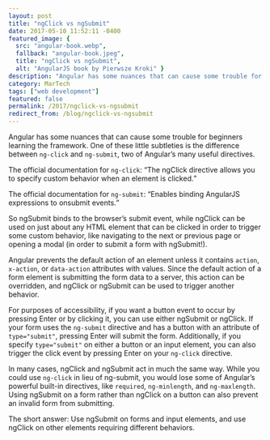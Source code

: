 ```yaml
---
layout: post
title: "ngClick vs ngSubmit"
date: 2017-05-10 11:52:11 -0400
featured_image: {
  src: "angular-book.webp",
  fallback: "angular-book.jpeg",
  title: "ngClick vs ngSubmit",
  alt: "AngularJS book by Pierwsze Kroki" }
description: "Angular has some nuances that can cause some trouble for beginners learning the framework, like the difference between ng-click and ng-submit."
category: MarTech
tags: ["web development"]
featured: false
permalink: /2017/ngclick-vs-ngsubmit
redirect_from: /blog/ngclick-vs-ngsubmit
---
```


Angular has some nuances that can cause some trouble for beginners learning the framework. One of these little subtleties is the difference between `ng-click` and `ng-submit`, two of Angular’s many useful directives.

The official documentation for `ng-click`: <q cite="https://docs.angularjs.org/api/ng/directive/ngClick">The ngClick directive allows you to specify custom behavior when an element is clicked.</q>

The official documentation for `ng-submit`: <q cite="https://docs.angularjs.org/api/ng/directive/ngSubmit">Enables binding AngularJS expressions to onsubmit events.</q>

So ngSubmit binds to the browser’s submit event, while ngClick can be used on just about any HTML element that can be clicked in order to trigger some custom behavior, like navigating to the next or previous page or opening a modal (in order to submit a form with ngSubmit!).

Angular prevents the default action of an element unless it contains `action`, `x-action`, or `data-action` attributes with values. Since the default action of a form element is submitting the form data to a server, this action can be overridden, and ngClick or ngSubmit can be used to trigger another behavior.

For purposes of accessibility, if you want a button event to occur by pressing Enter or by clicking it, you can use either ngSubmit or ngClick. If your form uses the `ng-submit` directive and has a button with an attribute of `type="submit"`, pressing Enter will submit the form. Additionally, if you specify `type="submit"` on either a button or an input element, you can also trigger the click event by pressing Enter on your `ng-click` directive.

In many cases, ngClick and ngSubmit act in much the same way. While you could use `ng-click` in lieu of ng-submit, you would lose some of Angular’s powerful built-in directives, like `required`, `ng-minlength`, and `ng-maxlength`. Using ngSubmit on a form rather than ngClick on a button can also prevent an invalid form from submitting.

The short answer: Use ngSubmit on forms and input elements, and use ngClick on other elements requiring different behaviors.
